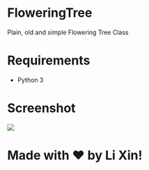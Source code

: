 # FloweringTree
Plain, old and simple Flowering Tree Class

# Requirements
- Python 3

# Screenshot
![](./img/FloweringTree.png)

# Made with ❤ by Li Xin!
